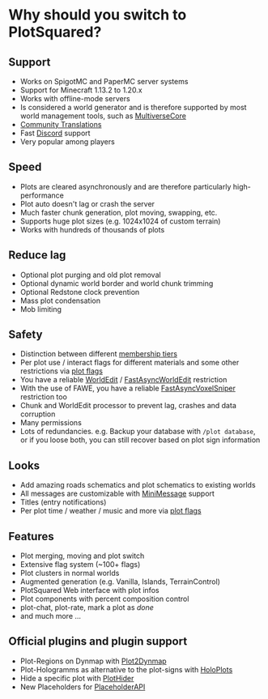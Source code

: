 # Why should you switch to PlotSquared?

## Support

* Works on SpigotMC and PaperMC server systems
* Support for Minecraft 1.13.2 to 1.20.x
* Works with offline-mode servers
* Is considered a world generator and is therefore supported by most world management tools, such as [MultiverseCore](https://www.spigotmc.org/resources/390)
* [Community Translations](https://intellectualsites.crowdin.com/plotsquared)
* Fast [Discord](https://discord.gg/intellectualsites) support
* Very popular among players

## Speed

* Plots are cleared asynchronously and are therefore particularly high-performance
* Plot auto doesn't lag or crash the server
* Much faster chunk generation, plot moving, swapping, etc.
* Supports huge plot sizes (e.g. 1024x1024 of custom terrain)
* Works with hundreds of thousands of plots

## Reduce lag

* Optional plot purging and old plot removal
* Optional dynamic world border and world chunk trimming
* Optional Redstone clock prevention
* Mass plot condensation
* Mob limiting

## Safety

* Distinction between different [membership tiers](plot-membership-tiers.md)
* Per plot use / interact flags for different materials and some other restrictions via [plot flags](plot-flags.md)
* You have a reliable [WorldEdit](https://dev.bukkit.org/projects/worldedit) / [FastAsyncWorldEdit](https://www.spigotmc.org/resources/13932) restriction
* With the use of FAWE, you have a reliable [FastAsyncVoxelSniper](https://github.com/IntellectualSites/fastasyncvoxelsniper) restriction too
* Chunk and WorldEdit processor to prevent lag, crashes and data corruption
* Many permissions
* Lots of redundancies. e.g. Backup your database with `/plot database`, or if you loose both, you can still recover based on plot sign information

## Looks

* Add amazing roads schematics and plot schematics to existing worlds
* All messages are customizable with [MiniMessage](https://docs.advntr.dev/minimessage/format.html) support
* Titles (entry notifications)
* Per plot time / weather / music and more via [plot flags](plot-flags.md)

## Features

* Plot merging, moving and plot switch
* Extensive flag system (~100+ flags)
* Plot clusters in normal worlds
* Augmented generation (e.g. Vanilla, Islands, TerrainControl)
* PlotSquared Web interface with plot infos
* Plot components with percent composition control
* plot-chat, plot-rate, mark a plot as _done_
* and much more ...

## Official plugins and plugin support
* Plot-Regions on Dynmap with [Plot2Dynmap](https://www.spigotmc.org/resources/1292)
* Plot-Hologramms as alternative to the plot-signs with [HoloPlots](https://www.spigotmc.org/resources/4880)
* Hide a specific plot with [PlotHider](https://www.spigotmc.org/resources/20701)
* New Placeholders for [PlaceholderAPI](https://www.spigotmc.org/resources/6245)

